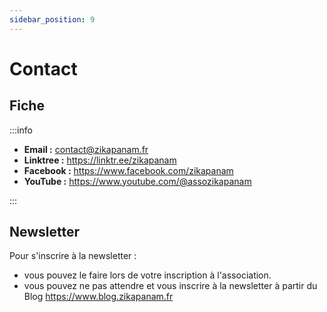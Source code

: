 ```yaml
---
sidebar_position: 9
---
```


# Contact

## Fiche

:::info

- **Email :** contact@zikapanam.fr
- **Linktree :** https://linktr.ee/zikapanam
- **Facebook :** https://www.facebook.com/zikapanam
- **YouTube :** https://www.youtube.com/@assozikapanam

:::

## Newsletter

Pour s'inscrire à la newsletter :

- vous pouvez le faire lors de votre inscription à l'association.
- vous pouvez ne pas attendre et vous inscrire à la newsletter à partir du Blog https://www.blog.zikapanam.fr
